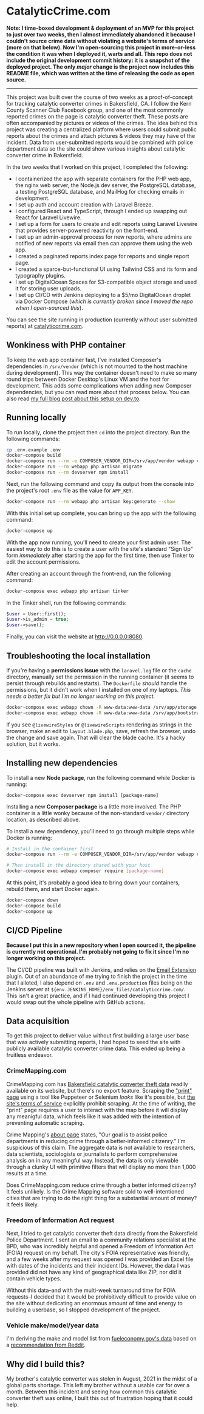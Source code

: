 # CatalyticCrime.com

**Note: I time-boxed development & deployment of an MVP for this project to just over two weeks, then I almost immediately abandoned it because I couldn't source crime data without violating a website's terms of service (more on that below). Now I'm open-sourcing this project in more-or-less the condition it was when I deployed it, warts and all. This repo does not include the original development commit history: it is a snapshot of the deployed project. The only _major_ change is the project now includes this README file, which was written at the time of releasing the code as open source.**

---

This project was built over the course of two weeks as a proof-of-concept for tracking catalytic converter crimes in Bakersfield, CA. I follow the Kern County Scanner Club Facebook group, and one of the most commonly reported crimes on the page is catalytic converter theft. These posts are often accompanied by pictures or videos of the crimes. The idea behind this project was creating a centralized platform where users could submit public reports about the crimes and attach pictures & videos they may have of the incident. Data from user-submitted reports would be combined with police department data so the site could show various insights about catalytic converter crime in Bakersfield.

In the two weeks that I worked on this project, I completed the following:

- I containerized the app with separate containers for the PHP web app, the nginx web server, the Node.js dev server, the PostgreSQL database, a testing PostgreSQL database, and MailHog for checking emails in development.
- I set up auth and account creation with Laravel Breeze.
- I configured React and TypeScript, through I ended up swapping out React for Laravel Livewire.
- I set up a form for users to create and edit reports using Laravel Livewire that provides server-powered reactivity on the front-end.
- I set up an admin-approval process for new reports, where admins are notified of new reports via email then can approve them using the web app.
- I created a paginated reports index page for reports and single report page.
- I created a sparce-but-functional UI using Tailwind CSS and its form and typography plugins.
- I set up DigitalOcean Spaces for S3-compatible object storage and used it for storing user uploads.
- I set up CI/CD with Jenkins deploying to a $5/mo DigitalOcean droplet via Docker Compose (_which is currently broken since I moved the repo when I open-sourced this_).

You can see the site running in production (currently without user submitted reports) at [catalyticcrime.com](https://catalyticcrime.com).

## Wonkiness with PHP container

To keep the web app container fast, I've installed Composer's dependencies in `/srv/vendor` (which is not mounted to the host machine during development). This way the container doesn't need to make so many round trips between Docker Desktop's Linux VM and the host for development. This adds some complications when adding new Composer dependencies, but you can read more about that process below. You can also read [my full blog post about this setup on dev.to](https://dev.to/tylerlwsmith/speed-up-laravel-in-docker-by-moving-vendor-directory-19b9).

## Running locally

To run locally, clone the project then `cd` into the project directory. Run the following commands:

```sh
cp .env.example .env
docker-compose build
docker-compose run --rm -e COMPOSER_VENDOR_DIR=/srv/app/vendor webapp composer install
docker-compose run --rm webapp php artisan migrate
docker-compose run --rm devserver npm install
```

Next, run the following command and copy its output from the console into the project's root `.env` file as the value for `APP_KEY`.

```sh
docker-compose run --rm webapp php artisan key:generate --show
```

With this initial set up complete, you can bring up the app with the following command:

```sh
docker-compose up
```

With the app now running, you'll need to create your first admin user. The easiest way to do this is to create a user with the site's standard "Sign Up" form _immediately_ after starting the app for the first time, then use Tinker to edit the account permissions.

After creating an account through the front-end, run the following command:

```sh
docker-compose exec webapp php artisan tinker
```

In the Tinker shell, run the following commands:

```php
$user = User::first();
$user->is_admin = true;
$user->save();
```

Finally, you can visit the website at http://0.0.0.0:8080.

## Troubleshooting the local installation

If you're having a **permissions issue** with the `laravel.log` file or the `cache` directory, manually set the permission in the running container (it seems to persist through rebuilds and restarts). The `Dockerfile` _should_ handle the permissions, but it didn't work when I installed on one of my laptops. _This needs a better fix but I'm no longer working on this project._ 

```sh
docker-compose exec webapp chown -R www-data:www-data /srv/app/storage
docker-compose exec webapp chown -R www-data:www-data /srv/app/bootstrap
```

If you see `@livewireStyles` or `@livewireScripts` rendering as strings in the browser, make an edit to `layout.blade.php`, save, refresh the browser, undo the change and save again. That will clear the blade cache. It's a hacky solution, but it works.

## Installing new dependencies

To install a new **Node package**, run the following command while Docker is running:

```
docker-compose exec devserver npm install [package-name]
```

Installing a new **Composer package** is a little more involved. The PHP container is a little wonky because of the non-standard `vendor/` directory location, as described above.

To install a new dependency, you'll need to go through multiple steps while Docker is running:

```sh
# Install in the container first
docker-compose run --rm -e COMPOSER_VENDOR_DIR=/srv/app/vendor webapp composer require [package-name]

# Then install in the directory shared with your host
docker-compose exec webapp composer require [package-name]
```

At this point, it's probably a good idea to bring down your containers, rebuild them, and start Docker again.

```sh
docker-compose down
docker-compose build
docker-compose up
```

## CI/CD Pipeline

**Because I put this in a new repository when I open sourced it, the pipeline is currently not operational. I'm probably not going to fix it since I'm no longer working on this project.**

The CI/CD pipeline was built with Jenkins, and relies on the [Email Extension](https://plugins.jenkins.io/email-ext/) plugin. Out of an abundance of me trying to finish the project in the time that I alloted, I also depend on `.env` and `.env.production` files being on the Jenkins server at `${env.JENKINS_HOME}/env_files/catalyticcrime.com/`. This isn't a great practice, and if I had continued developing this project I would swap out the whole pipeline with GitHub actions.

## Data acquisition

To get this project to deliver value without first building a large user base that was actively submitting reports, I had hoped to seed the site with publicly available catalytic converter crime data. This ended up being a fruitless endeavor.

### CrimeMapping.com

CrimeMapping.com has [Bakersfield catalytic converter theft data](https://www.crimemapping.com/map/agency/19) readily available on its website, but there's no export feature. Scraping the ["print" page](https://www.crimemapping.com/Print?dteFrom=10-1-2021&dteTo=10-31-2021&attr=[%2214%22]&ext={%22type%22:%22extent%22,%22xmin%22:-13307636.710159209,%22ymin%22:4189123.318966664,%22xmax%22:-13190993.804996189,%22ymax%22:4240183.253861093,%22spatialReference%22:{%22wkid%22:102100},%22cache%22:{%22_parts%22:[{%22extent%22:{%22type%22:%22extent%22,%22xmin%22:-13307636.710159209,%22ymin%22:4189123.318966664,%22xmax%22:-13190993.804996189,%22ymax%22:4240183.253861093,%22spatialReference%22:{%22wkid%22:102100}},%22frameIds%22:[0]}]}}&tmpfilt={%22PreviousID%22:%224%22,%22PreviousNumDays%22:28,%22PreviousName%22:%22Previous%204%20Weeks%22,%22FilterType%22:%22Previous%22,%22ExplicitStartDate%22:%2220211004%22,%22ExplicitEndDate%22:%2220211031%22}&agfilt=[]&bmpid=1&disacpt=false) using a tool like Puppeteer or Selenium _looks_ like it's possible, but [the site's terms of service](https://www.crimemapping.com/Home/TermsAndConditions) explicitly prohibit scraping. At the time of writing, the "print" page requires a user to interact with the map before it will display any meanigful data, which feels like it was added with the intention of preventing automatic scraping.

Crime Mapping's [about page](https://www.crimemapping.com/about) states, "Our goal is to assist police departments in reducing crime through a better-informed citizenry." I'm suspicious of this claim. The aggregate data is not available to researchers, data scientists, sociologists or journalists to perform comprehensive analysis on in any meaningful way. Instead, the data is only viewable through a clunky UI with primitive filters that will display no more than 1,000 results at a time.

Does CrimeMapping.com reduce crime through a better informed citizenry? It feels unlikely. Is the Crime Mapping software sold to well-intentioned cities that are trying to do the right thing for a substantial amount of money? It feels likely.

### Freedom of Information Act request

Next, I tried to get catalytic converter theft data directly from the Bakersfield Police Department. I sent an email to a community relations specialist at the BPD, who was incredibly helpful and opened a Freedom of Information Act (FOIA) request on my behalf. The city's FOIA representative was friendly, and a few weeks after my request was opened I was provided an Excel file with dates of the incidents and their incident IDs. However, the data I was provided did not have any kind of geographical data like ZIP, nor did it contain vehicle types.

Without this data–and with the multi-week turnaround time for FOIA requests–I decided that it would be prohibitively difficult to provide value on the site without dedicating an enormous amount of time and energy to building a userbase, so I stopped development of the project.

### Vehicle make/model/year data

I'm deriving the make and model list from [fueleconomy.gov's data](https://www.fueleconomy.gov/feg/download.shtml) based on a [recommendation from Reddit](https://www.reddit.com/r/datasets/comments/57t2xj/vehicle_make_model_specification_dataset/).

## Why did I build this?

My brother's catalytic converter was stolen in August, 2021 in the midst of a global parts shortage. This left my brother without a usable car for over a month. Between this incident and seeing how common this catalytic converter theft was online, I built this out of frustration hoping that it could help.
